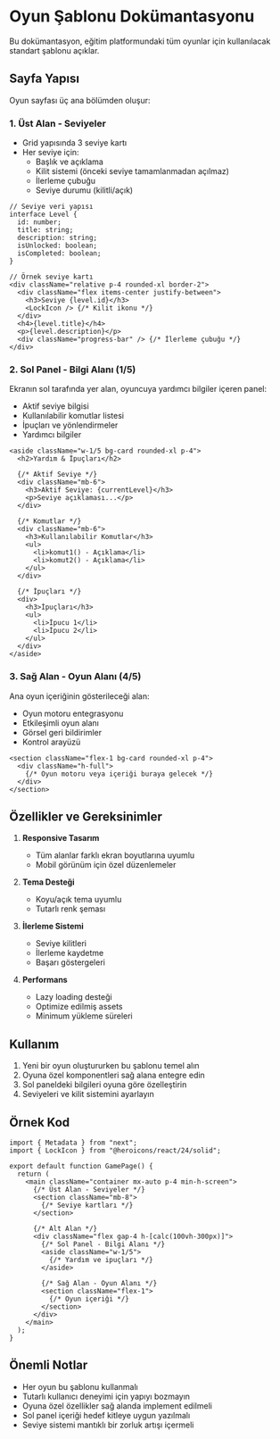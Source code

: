 # Oyun Şablonu Dokümantasyonu

Bu dokümantasyon, eğitim platformundaki tüm oyunlar için kullanılacak standart şablonu açıklar.

## Sayfa Yapısı

Oyun sayfası üç ana bölümden oluşur:

### 1. Üst Alan - Seviyeler

- Grid yapısında 3 seviye kartı
- Her seviye için:
  - Başlık ve açıklama
  - Kilit sistemi (önceki seviye tamamlanmadan açılmaz)
  - İlerleme çubuğu
  - Seviye durumu (kilitli/açık)

```tsx
// Seviye veri yapısı
interface Level {
  id: number;
  title: string;
  description: string;
  isUnlocked: boolean;
  isCompleted: boolean;
}

// Örnek seviye kartı
<div className="relative p-4 rounded-xl border-2">
  <div className="flex items-center justify-between">
    <h3>Seviye {level.id}</h3>
    <LockIcon /> {/* Kilit ikonu */}
  </div>
  <h4>{level.title}</h4>
  <p>{level.description}</p>
  <div className="progress-bar" /> {/* İlerleme çubuğu */}
</div>
```

### 2. Sol Panel - Bilgi Alanı (1/5)

Ekranın sol tarafında yer alan, oyuncuya yardımcı bilgiler içeren panel:

- Aktif seviye bilgisi
- Kullanılabilir komutlar listesi
- İpuçları ve yönlendirmeler
- Yardımcı bilgiler

```tsx
<aside className="w-1/5 bg-card rounded-xl p-4">
  <h2>Yardım & İpuçları</h2>
  
  {/* Aktif Seviye */}
  <div className="mb-6">
    <h3>Aktif Seviye: {currentLevel}</h3>
    <p>Seviye açıklaması...</p>
  </div>

  {/* Komutlar */}
  <div className="mb-6">
    <h3>Kullanılabilir Komutlar</h3>
    <ul>
      <li>komut1() - Açıklama</li>
      <li>komut2() - Açıklama</li>
    </ul>
  </div>

  {/* İpuçları */}
  <div>
    <h3>İpuçları</h3>
    <ul>
      <li>İpucu 1</li>
      <li>İpucu 2</li>
    </ul>
  </div>
</aside>
```

### 3. Sağ Alan - Oyun Alanı (4/5)

Ana oyun içeriğinin gösterileceği alan:

- Oyun motoru entegrasyonu
- Etkileşimli oyun alanı
- Görsel geri bildirimler
- Kontrol arayüzü

```tsx
<section className="flex-1 bg-card rounded-xl p-4">
  <div className="h-full">
    {/* Oyun motoru veya içeriği buraya gelecek */}
  </div>
</section>
```

## Özellikler ve Gereksinimler

1. **Responsive Tasarım**
   - Tüm alanlar farklı ekran boyutlarına uyumlu
   - Mobil görünüm için özel düzenlemeler

2. **Tema Desteği**
   - Koyu/açık tema uyumlu
   - Tutarlı renk şeması

3. **İlerleme Sistemi**
   - Seviye kilitleri
   - İlerleme kaydetme
   - Başarı göstergeleri

4. **Performans**
   - Lazy loading desteği
   - Optimize edilmiş assets
   - Minimum yükleme süreleri

## Kullanım

1. Yeni bir oyun oluştururken bu şablonu temel alın
2. Oyuna özel komponentleri sağ alana entegre edin
3. Sol paneldeki bilgileri oyuna göre özelleştirin
4. Seviyeleri ve kilit sistemini ayarlayın

## Örnek Kod

```tsx
import { Metadata } from "next";
import { LockIcon } from "@heroicons/react/24/solid";

export default function GamePage() {
  return (
    <main className="container mx-auto p-4 min-h-screen">
      {/* Üst Alan - Seviyeler */}
      <section className="mb-8">
        {/* Seviye kartları */}
      </section>

      {/* Alt Alan */}
      <div className="flex gap-4 h-[calc(100vh-300px)]">
        {/* Sol Panel - Bilgi Alanı */}
        <aside className="w-1/5">
          {/* Yardım ve ipuçları */}
        </aside>

        {/* Sağ Alan - Oyun Alanı */}
        <section className="flex-1">
          {/* Oyun içeriği */}
        </section>
      </div>
    </main>
  );
}
```

## Önemli Notlar

- Her oyun bu şablonu kullanmalı
- Tutarlı kullanıcı deneyimi için yapıyı bozmayın
- Oyuna özel özellikler sağ alanda implement edilmeli
- Sol panel içeriği hedef kitleye uygun yazılmalı
- Seviye sistemi mantıklı bir zorluk artışı içermeli 
